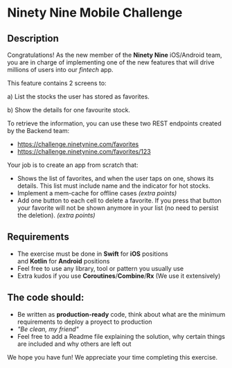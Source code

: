 # Ninety Nine Mobile Challenge

## Description

Congratulations! As the new member of the **Ninety Nine** iOS/Android team, you are in charge of implementing one of the new features that will drive millions of users into our *fintech* app. 

This feature contains 2 screens to:

a) List the stocks the user has stored as favorites.

b) Show the details for one favourite stock.

To retrieve the information, you can use these two REST endpoints created by the Backend team:

- https://challenge.ninetynine.com/favorites
- https://challenge.ninetynine.com/favorites/123

Your job is to create an app from scratch that:

- Shows the list of favorites, and when the user taps on one, shows its details. This list must include name and the indicator for hot stocks.
- Implement a mem-cache for offline cases *(extra points)*
- Add one button to each cell to delete a favorite. If you press that button your favorite will not be shown anymore in your list (no need to persist the deletion). *(extra points)*

## **Requirements**

- The exercise must be done in **Swift** for **iOS** positions and **Kotlin** for **Android** positions
- Feel free to use any library, tool or pattern you usually use
- Extra kudos if you use **Coroutines**/**Combine**/**Rx** (We use it extensively)

## **The code should:**

- Be written as **production-ready** code, think about what are the minimum requirements to deploy a proyect to production
- *"Be clean, my friend"*
- Feel free to add a Readme file explaining the solution, why certain things are included and why others are left out

We hope you have fun! We appreciate your time completing this exercise.
